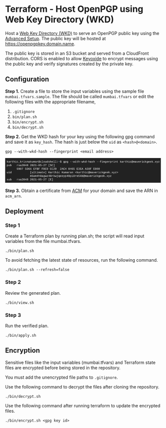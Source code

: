 # Terraform - Host OpenPGP using Web Key Directory (WKD)
Host a [Web Key Directory (WKD)](https://wiki.gnupg.org/WKD) to serve an OpenPGP public key using the [Advanced Setup](https://keyoxide.org/guides/web-key-directory#the-advanced-setup). The public key will be hosted at https://openpgpkey.domain.name.

The public key is stored in an S3 bucket and served from a CloudFront distribution. CORS is enabled to allow [Keyoxide](https://keyoxide.org/) to encrypt messages using the public key and verify signatures created by the private key.

## Configuration

**Step 1.** Create a file to store the input variables using the sample file `mumbai.tfvars.sample`. The file should be called `mumbai.tfvars` or edit the following files with the appropriate filename,
1. `.gitignore`
1. `bin/plan.sh`
1. `bin/encrypt.sh`
1. `bin/decrypt.sh`

**Step 2.** Get the WKD hash for your key using the following gpg command and save it as `key_hash`. The hash is just below the `uid` as `<hash>@<domain>`.
```
gpg --with-wkd-hash --fingerprint <email address>
```
![gpg screenshot](https://github.com/k3karthic/terraform__wkd/raw/main/resources/gpg_wkd_hash_screenshot.png)

**Step 3.** Obtain a certificate from [ACM](https://aws.amazon.com/certificate-manager/) for your domain and save the ARN in `acm_arn`.

## Deployment

### Step 1

Create a Terraform plan by running plan.sh; the script will read input variables from the file mumbai.tfvars.
```
./bin/plan.sh
```

To avoid fetching the latest state of resources, run the following command.
```
./bin/plan.sh --refresh=false
```

### Step 2

Review the generated plan.
```
./bin/view.sh
```

### Step 3

Run the verified plan.
```
./bin/apply.sh
```

## Encryption

Sensitive files like the input variables (mumbai.tfvars) and Terraform state files are encrypted before being stored in the repository. 

You must add the unencrypted file paths to `.gitignore`.

Use the following command to decrypt the files after cloning the repository.
```
./bin/decrypt.sh
```

Use the following command after running terraform to update the encrypted files.
```
./bin/encrypt.sh <gpg key id>
```

